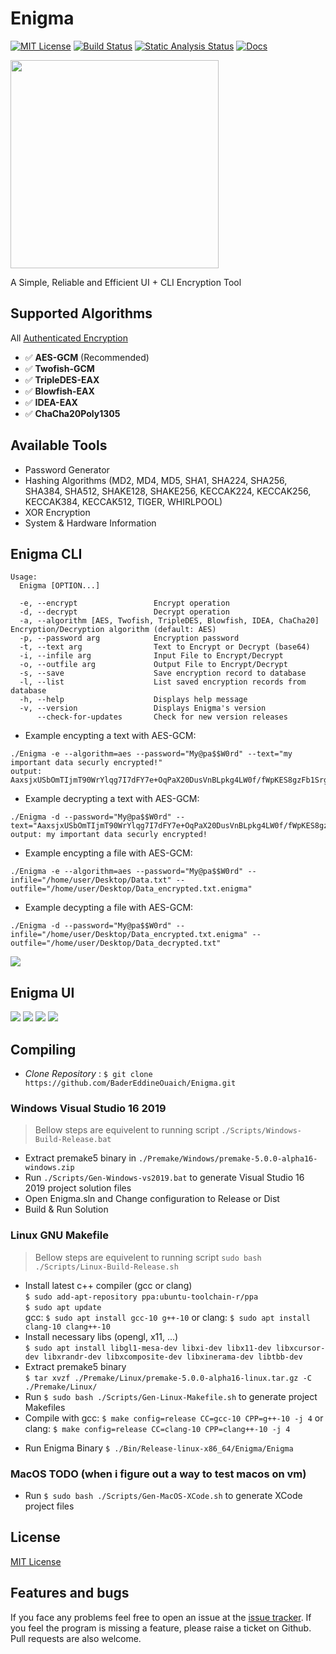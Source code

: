 # Enigma
<!--WORKFLOW-->
[![MIT License](https://img.shields.io/badge/license-MIT-yellow)](https://github.com/BaderEddineOuaich/Enigma/blob/master/LICENSE.md)
[![Build Status](https://github.com/BaderEddineOuaich/Enigma/workflows/build/badge.svg)](https://github.com/BaderEddineOuaich/Enigma/actions?workflow=build) 
[![Static Analysis Status](https://github.com/BaderEddineOuaich/Enigma/workflows/static-analysis/badge.svg)](https://github.com/BaderEddineOuaich/Enigma/actions?workflow=static-analysis)
[![Docs](https://codedocs.xyz/doxygen/doxygen.svg)](https://badereddineouaich.github.io/Enigma)


<!--LOGO-->
<!-- ![Enigma](Resources/Branding/EnigmaLogoWolf_860x869.png) -->
<!-- <img src="Resources/Branding/EnigmaLogoWolf_860x869.png" width="330"/> -->
<img src="Resources/Branding/Logo.png" width="333" />

<!--DESCRIOTION-->
A Simple, Reliable and Efficient UI + CLI Encryption Tool<br>
<!--
Built to solve 3 problems i had:
- huge personal files take too much space in storage clouds <strong>(Solved by Compression)</strong>
- if someone accessed my storage's account, you know. <strong>(Solved by Encryption)</strong>
- just can't trust other programs to do the above two for me plus Enigma and is a cool name to waste (in memory of Alan Turing)
-->



## Supported Algorithms
All [Authenticated Encryption](https://www.cryptopp.com/wiki/Authenticated_Encryption)
- :white_check_mark: <strong>AES-GCM</strong> (Recommended)
- :white_check_mark: <strong>Twofish-GCM</strong>
- :white_check_mark: <strong>TripleDES-EAX</strong>
- :white_check_mark: <strong>Blowfish-EAX</strong>
- :white_check_mark: <strong>IDEA-EAX</strong>
- :white_check_mark: <strong>ChaCha20Poly1305</strong>
<!-- - :white_check_mark: <strong>RSA-OAEP-SHA256</strong> -->
<!-- - [ ] algo || [x] algo -->


## Available Tools
- Password Generator
- Hashing Algorithms (MD2, MD4, MD5, SHA1, SHA224, SHA256, SHA384, SHA512, SHAKE128, SHAKE256, KECCAK224, KECCAK256, KECCAK384, KECCAK512, TIGER, WHIRLPOOL)
- XOR Encryption
- System & Hardware Information

<!--
## Features
- :zap: Very fast Encryption & Decryption
- :hammer_and_wrench: Useful tools like Password Generator, Hashing and System & Hardware Information
- :computer: User Interface & Command-Line Interface support
- :shield: Strongest Encryption Algorithms of the Decade
- :package: GZip Compression by default to reduce cipher size if sharing or uploading to clouds
- :briefcase: SQLite3 Database system to save, import and export encryption records
- :octocat: Open Source of course!
-->

<!--- :detective: Auto-detect algorithm used for encryption (no need to keep remembering which algorithm you used, just remember your password, and store cipher base64-text or encrypted file somewhere preferably clouds)-->

<!--
## NOTES
- Encryption passwords are NOT saved into the database.
- Import/Export your database by copying or replacing database file `Enigma.db` located in `./Resources/Database/`
-->

## Enigma CLI
```text
Usage:
  Enigma [OPTION...]

  -e, --encrypt                 Encrypt operation
  -d, --decrypt                 Decrypt operation
  -a, --algorithm [AES, Twofish, TripleDES, Blowfish, IDEA, ChaCha20] Encryption/Decryption algorithm (default: AES)
  -p, --password arg            Encryption password
  -t, --text arg                Text to Encrypt or Decrypt (base64)
  -i, --infile arg              Input File to Encrypt/Decrypt
  -o, --outfile arg             Output File to Encrypt/Decrypt
  -s, --save                    Save encryption record to database
  -l, --list                    List saved encryption records from database
  -h, --help                    Displays help message
  -v, --version                 Displays Enigma's version
      --check-for-updates       Check for new version releases
```

- Example encypting a text with AES-GCM:<br>
```batch
./Enigma -e --algorithm=aes --password="My@pa$$W0rd" --text="my important data securly encrypted!"
output: AaxsjxUSbOmTIjmT90WrYlqg7I7dFY7e+OqPaX20DusVnBLpkg4LW0f/fWpKES8gzFb1SrglpVt0goGfijzVHx+ULjuT
```
- Example decrypting a text with AES-GCM:<br>
```batch
./Enigma -d --password="My@pa$$W0rd" --text="AaxsjxUSbOmTIjmT90WrYlqg7I7dFY7e+OqPaX20DusVnBLpkg4LW0f/fWpKES8gzFb1SrglpVt0goGfijzVHx+ULjuT"
output: my important data securly encrypted!
```
<!--<img src="Resources/ScreenShots/CLI-EncryptDecryptText-Demo.png"/><br>-->

- Example encypting a file with AES-GCM:<br>
```batch
./Enigma -e --algorithm=aes --password="My@pa$$W0rd" --infile="/home/user/Desktop/Data.txt" --outfile="/home/user/Desktop/Data_encrypted.txt.enigma"
```
- Example decypting a file with AES-GCM:<br>
```batch
./Enigma -d --password="My@pa$$W0rd" --infile="/home/user/Desktop/Data_encrypted.txt.enigma" --outfile="/home/user/Desktop/Data_decrypted.txt"
```
<!-- <img src="Resources/ScreenShots/CLI-EncryptDecryptFile-Demo.png"/><br> -->
<img src="Resources/ScreenShots/4.png"/><br>



## Enigma UI
<img src="Resources/ScreenShots/Main-Menu-Demo.png"/>
<img src="Resources/ScreenShots/2.png"/>
<img src="Resources/ScreenShots/My-Encryptions-Demo.png"/>
<img src="Resources/ScreenShots/Tools-Demo.png"/>

<!--
<img width="300" src="Resources/ScreenShots/UI-MainMenuScene.png"/>  <img width="300" src="Resources/ScreenShots/UI-EncryptText-Demo.png"/>  <img width="300" src="Resources/ScreenShots/UI-DecryptText-Demo.png"/>  <img width="300" src="Resources/ScreenShots/UI-EncryptFile-Demo.png"/>  <img width="300" src="Resources/ScreenShots/UI-DecryptFile-Demo.png"/>
-->

<!--
Latest Test on `Windows 10 Version 20H2`
<img src="Resources/Dev Process/Windows-Latest.png"/>
<br>
Latest Test on `Linux Mint Cinnamon 19.3 Tricia`
<img src="Resources/Dev Process/Linux-Latest.png"/>
-->


## Compiling
- <i>Clone Repository</i> : `$ git clone https://github.com/BaderEddineOuaich/Enigma.git`<br>

### Windows Visual Studio 16 2019 
> Bellow steps are equivelent to running script `./Scripts/Windows-Build-Release.bat`
 - Extract premake5 binary in `./Premake/Windows/premake-5.0.0-alpha16-windows.zip`<br>
 - Run `./Scripts/Gen-Windows-vs2019.bat` to generate Visual Studio 16 2019 project solution files
 - Open Enigma.sln and Change configuration to Release or Dist
 - Build & Run Solution


### Linux GNU Makefile 
> Bellow steps are equivelent to running script `sudo bash ./Scripts/Linux-Build-Release.sh`
 - Install latest c++ compiler (gcc or clang)<br>
  `$ sudo add-apt-repository ppa:ubuntu-toolchain-r/ppa`<br>
  `$ sudo apt update`<br>
  gcc: `$ sudo apt install gcc-10 g++-10` or clang: `$ sudo apt install clang-10 clang++-10`<br>
 - Install necessary libs (opengl, x11, ...)<br>
  `$ sudo apt install libgl1-mesa-dev libxi-dev libx11-dev libxcursor-dev libxrandr-dev libxcomposite-dev libxinerama-dev libtbb-dev`
 - Extract premake5 binary<br>
  `$ tar xvzf ./Premake/Linux/premake-5.0.0-alpha16-linux.tar.gz -C ./Premake/Linux/`
 - Run `$ sudo bash ./Scripts/Gen-Linux-Makefile.sh` to generate project Makefiles
 - Compile with gcc: `$ make config=release CC=gcc-10 CPP=g++-10 -j 4` or clang: `$ make config=release CC=clang-10 CPP=clang++-10 -j 4` <br> 
<!--  replace -j X with number of threads to use for compilation, the more the faster<br>
   replace release with dist for full performance -->
<!--  - Copy `Resources/` folder next to the executable at `./Bin/Release-linux-x86_64/Enigma/Enigma` --> 
 - Run Enigma Binary `$ ./Bin/Release-linux-x86_64/Enigma/Enigma`

### MacOS TODO (when i figure out a way to test macos on vm)
- Run `$ sudo bash ./Scripts/Gen-MacOS-XCode.sh` to generate XCode project files<br>


## License
[MIT License](LICENSE.md)


## Features and bugs

If you face any problems feel free to open an issue at the [issue tracker][tracker]. If you feel the program is missing a feature, please raise a ticket on Github. Pull requests are also welcome.

[tracker]: https://github.com/BaderEddineOuaich/Enigma/issues
